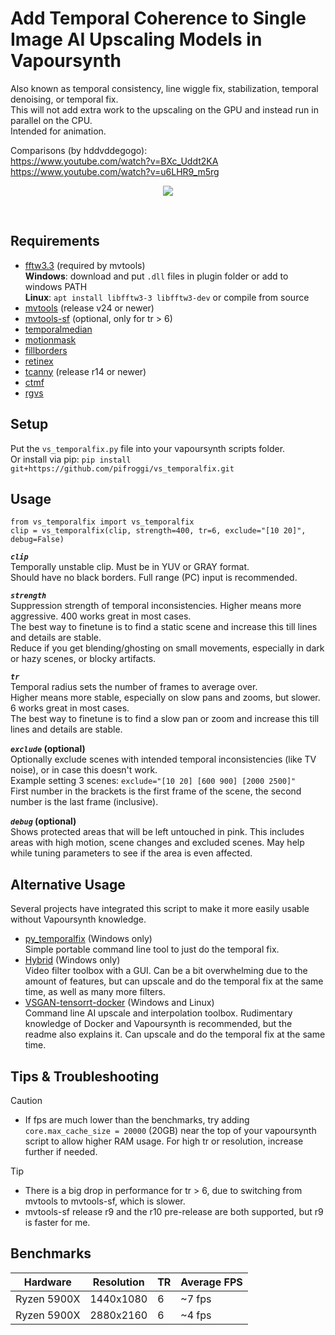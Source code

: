 

















# Add Temporal Coherence to Single Image AI Upscaling Models in Vapoursynth
Also known as temporal consistency, line wiggle fix, stabilization, temporal denoising, or temporal fix.  
This will not add extra work to the upscaling on the GPU and instead run in parallel on the CPU.  
Intended for animation.

Comparisons (by hddvddegogo):  
https://www.youtube.com/watch?v=BXc_Uddt2KA  
https://www.youtube.com/watch?v=u6LHR9_m5rg  

<p align="center">
    <img src="README_example.gif"/>
</p>

<br />

## Requirements
* [fftw3.3](http://www.fftw.org/download.html) (required by mvtools)  
    __Windows__: download and put `.dll` files in plugin folder or add to windows PATH  
    __Linux__: `apt install libfftw3-3 libfftw3-dev` or compile from source
* [mvtools](https://github.com/dubhater/vapoursynth-mvtools) (release v24 or newer)
* [mvtools-sf](https://github.com/IFeelBloated/vapoursynth-mvtools-sf) (optional, only for tr > 6)
* [temporalmedian](https://github.com/dubhater/vapoursynth-temporalmedian)
* [motionmask](https://github.com/dubhater/vapoursynth-motionmask)
* [fillborders](https://github.com/dubhater/vapoursynth-fillborders)
* [retinex](https://github.com/HomeOfVapourSynthEvolution/VapourSynth-Retinex)
* [tcanny](https://github.com/HomeOfVapourSynthEvolution/VapourSynth-TCanny) (release r14 or newer)
* [ctmf](https://github.com/HomeOfVapourSynthEvolution/VapourSynth-CTMF)
* [rgvs](https://github.com/vapoursynth/vs-removegrain)

## Setup
Put the `vs_temporalfix.py` file into your vapoursynth scripts folder.  
Or install via pip: `pip install git+https://github.com/pifroggi/vs_temporalfix.git`

## Usage

    from vs_temporalfix import vs_temporalfix
    clip = vs_temporalfix(clip, strength=400, tr=6, exclude="[10 20]", debug=False)

__*`clip`*__  
Temporally unstable clip. Must be in YUV or GRAY format.  
Should have no black borders. Full range (PC) input is recommended.

__*`strength`*__  
Suppression strength of temporal inconsistencies. Higher means more aggressive. 400 works great in most cases.  
The best way to finetune is to find a static scene and increase this till lines and details are stable.  
Reduce if you get blending/ghosting on small movements, especially in dark or hazy scenes, or blocky artifacts.  

__*`tr`*__  
Temporal radius sets the number of frames to average over.  
Higher means more stable, especially on slow pans and zooms, but slower. 6 works great in most cases.  
The best way to finetune is to find a slow pan or zoom and increase this till lines and details are stable.

__*`exclude`* (optional)__  
Optionally exclude scenes with intended temporal inconsistencies (like TV noise), or in case this doesn't work.  
Example setting 3 scenes: `exclude="[10 20] [600 900] [2000 2500]"`  
First number in the brackets is the first frame of the scene, the second number is the last frame (inclusive).

__*`debug`* (optional)__  
Shows protected areas that will be left untouched in pink. This includes areas with high motion, scene changes and excluded scenes. May help while tuning parameters to see if the area is even affected.

## Alternative Usage
Several projects have integrated this script to make it more easily usable without Vapoursynth knowledge.
* [py_temporalfix](https://github.com/JepEtau/py_temporalfix) (Windows only)  
  Simple portable command line tool to just do the temporal fix.
* [Hybrid](https://www.selur.de/) (Windows only)  
  Video filter toolbox with a GUI. Can be a bit overwhelming due to the amount of features, but can upscale and do the temporal fix at the same time, as well as many more filters.
* [VSGAN-tensorrt-docker](https://github.com/styler00dollar/VSGAN-tensorrt-docker) (Windows and Linux)  
  Command line AI upscale and interpolation toolbox. Rudimentary knowledge of Docker and Vapoursynth is recommended, but the readme also explains it. Can upscale and do the temporal fix at the same time.
  
## Tips & Troubleshooting
> [!CAUTION]
> * If fps are much lower than the benchmarks, try adding `core.max_cache_size = 20000` (20GB) near the top of your vapoursynth script to allow higher RAM usage. For high tr or resolution, increase further if needed.

> [!TIP]
> * There is a big drop in performance for tr > 6, due to switching from mvtools to mvtools-sf, which is slower.
> * mvtools-sf release r9 and the r10 pre-release are both supported, but r9 is faster for me.

## Benchmarks

| Hardware    | Resolution | TR | Average FPS
| ----------- | ---------- | -- | -----------
| Ryzen 5900X | 1440x1080  | 6  | ~7 fps
| Ryzen 5900X | 2880x2160  | 6  | ~4 fps
